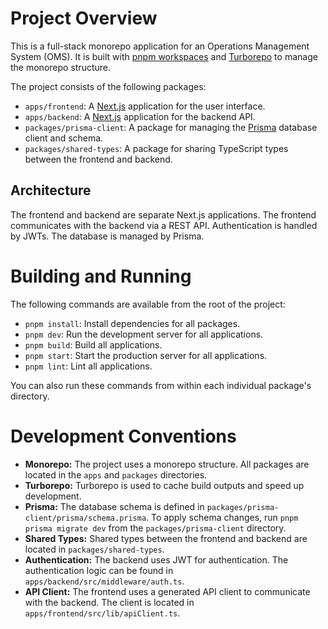 # Project Overview

This is a full-stack monorepo application for an Operations Management System (OMS). It is built with [pnpm workspaces](https://pnpm.io/workspaces) and [Turborepo](https://turbo.build/repo) to manage the monorepo structure.

The project consists of the following packages:

- `apps/frontend`: A [Next.js](https://nextjs.org/) application for the user interface.
- `apps/backend`: A [Next.js](https://nextjs.org/) application for the backend API.
- `packages/prisma-client`: A package for managing the [Prisma](https://www.prisma.io/) database client and schema.
- `packages/shared-types`: A package for sharing TypeScript types between the frontend and backend.

## Architecture

The frontend and backend are separate Next.js applications. The frontend communicates with the backend via a REST API. Authentication is handled by JWTs. The database is managed by Prisma.

# Building and Running

The following commands are available from the root of the project:

- `pnpm install`: Install dependencies for all packages.
- `pnpm dev`: Run the development server for all applications.
- `pnpm build`: Build all applications.
- `pnpm start`: Start the production server for all applications.
- `pnpm lint`: Lint all applications.

You can also run these commands from within each individual package's directory.

# Development Conventions

- **Monorepo:** The project uses a monorepo structure. All packages are located in the `apps` and `packages` directories.
- **Turborepo:** Turborepo is used to cache build outputs and speed up development.
- **Prisma:** The database schema is defined in `packages/prisma-client/prisma/schema.prisma`. To apply schema changes, run `pnpm prisma migrate dev` from the `packages/prisma-client` directory.
- **Shared Types:** Shared types between the frontend and backend are located in `packages/shared-types`.
- **Authentication:** The backend uses JWT for authentication. The authentication logic can be found in `apps/backend/src/middleware/auth.ts`.
- **API Client:** The frontend uses a generated API client to communicate with the backend. The client is located in `apps/frontend/src/lib/apiClient.ts`.
